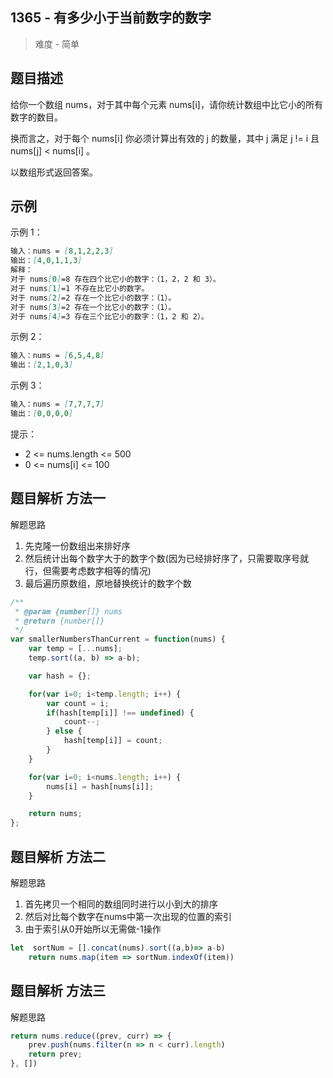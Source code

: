 ## 1365 - 有多少小于当前数字的数字

 > 难度 - 简单

## 题目描述
 给你一个数组 nums，对于其中每个元素 nums[i]，请你统计数组中比它小的所有数字的数目。

换而言之，对于每个 nums[i] 你必须计算出有效的 j 的数量，其中 j 满足 j != i 且 nums[j] < nums[i] 。

以数组形式返回答案。

## 示例
示例 1：
```markdown
输入：nums = [8,1,2,2,3]
输出：[4,0,1,1,3]
解释： 
对于 nums[0]=8 存在四个比它小的数字：（1，2，2 和 3）。 
对于 nums[1]=1 不存在比它小的数字。
对于 nums[2]=2 存在一个比它小的数字：（1）。 
对于 nums[3]=2 存在一个比它小的数字：（1）。 
对于 nums[4]=3 存在三个比它小的数字：（1，2 和 2）。
```

示例 2：
```markdown
输入：nums = [6,5,4,8]
输出：[2,1,0,3]
```

示例 3：
```markdown
输入：nums = [7,7,7,7]
输出：[0,0,0,0]
```

提示：
- 2 <= nums.length <= 500
- 0 <= nums[i] <= 100

## 题目解析 方法一
解题思路
1. 先克隆一份数组出来排好序
2. 然后统计出每个数字大于的数字个数(因为已经排好序了，只需要取序号就行，但需要考虑数字相等的情况)
3. 最后遍历原数组，原地替换统计的数字个数

```javascript
/**
 * @param {number[]} nums
 * @return {number[]}
 */
var smallerNumbersThanCurrent = function(nums) {
    var temp = [...nums];
    temp.sort((a, b) => a-b);

    var hash = {};

    for(var i=0; i<temp.length; i++) {
        var count = i;
        if(hash[temp[i]] !== undefined) {
            count--;
        } else {
            hash[temp[i]] = count;
        }
    }

    for(var i=0; i<nums.length; i++) {
        nums[i] = hash[nums[i]];
    }

    return nums;
};
```

## 题目解析 方法二
解题思路
1. 首先拷贝一个相同的数组同时进行以小到大的排序
2. 然后对比每个数字在nums中第一次出现的位置的索引
3. 由于索引从0开始所以无需做-1操作

```javascript
let  sortNum = [].concat(nums).sort((a,b)=> a-b)
    return nums.map(item => sortNum.indexOf(item))
```
## 题目解析 方法三
解题思路

```javascript
return nums.reduce((prev, curr) => {
    prev.push(nums.filter(n => n < curr).length)
    return prev;
}, [])
```
